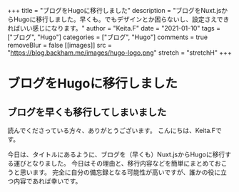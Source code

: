 +++
title = "ブログをHugoに移行しました"
description = "ブログをNuxt.jsからHugoに移行しました。早くも。でもデザインとか困らないし、設定さえできればいい感じになります。"
author = "Keita.F"
date = "2021-01-10"
tags = ["ブログ", "Hugo"]
categories = ["ブログ", "Hugo"]
comments = true
removeBlur = false
[[images]]
  src = "https://blog.backham.me/images/hugo-logo.png"
  stretch = "stretchH"
+++

# ブログをHugoに移行しました

## ブログを早くも移行してしまいました

読んでくださっている方々、ありがとうございます。
こんにちは、Keita.Fです。

今日は、タイトルにあるように、ブログを（早くも）Nuxt.jsからHugoに移行する運びとなりました。
今日はその理由と、移行内容などを簡単にまとめておこうと思います。
完全に自分の備忘録となる可能性が高いですが、誰かの役に立つ内容であれば幸いです。